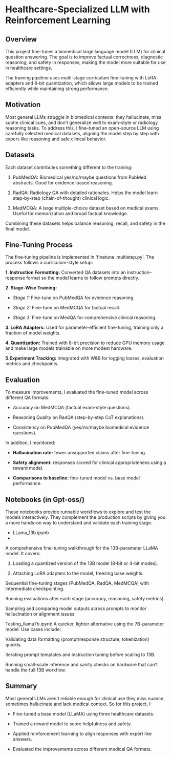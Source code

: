 # Healthcare-Specialized LLM with Reinforcement Learning

## Overview

This project fine-tunes a biomedical large language model (LLM) for clinical question answering. The goal is to improve factual correctness, diagnostic reasoning, and safety in responses, making the model more suitable for use in healthcare settings.

The training pipeline uses multi-stage curriculum fine-tuning with LoRA adapters and 8-bit quantization, which allows large models to be trained efficiently while maintaining strong performance.

## Motivation

Most general LLMs struggle in biomedical contexts: they hallucinate, miss subtle clinical cues, and don’t generalize well to exam-style or radiology reasoning tasks. To address this, I fine-tuned an open-source LLM using carefully selected medical datasets, aligning the model step by step with expert-like reasoning and safe clinical behavior.

## Datasets

Each dataset contributes something different to the training:

1. PubMedQA: Biomedical yes/no/maybe questions from PubMed abstracts. Good for evidence-based reasoning.

2. RadQA: Radiology QA with detailed rationales. Helps the model learn step-by-step (chain-of-thought) clinical logic.

3. MedMCQA: A large multiple-choice dataset based on medical exams. Useful for memorization and broad factual knowledge.

Combining these datasets helps balance reasoning, recall, and safety in the final model.

## Fine-Tuning Process

The fine-tuning pipeline is implemented in 'finetune_multistep.py'. The process follows a curriculum-style setup:

**1. Instruction Formatting:** Converted QA datasets into an instruction–response format so the model learns to follow prompts directly.

**2. Stage-Wise Training:**

- _Stage 1:_ Fine-tune on PubMedQA for evidence reasoning.

- _Stage 2:_ Fine-tune on MedMCQA for factual recall.

- _Stage 3:_ Fine-tune on MedQA for comprehensive clinical reasoning.

**3. LoRA Adapters:** Used for parameter-efficient fine-tuning, training only a fraction of model weights.

**4. Quantization:** Trained with 8-bit precision to reduce GPU memory usage and make large models trainable on more modest hardware.

**5.Experiment Tracking:** Integrated with W&B for logging losses, evaluation metrics and checkpoints.

## Evaluation

To measure improvements, I evaluated the fine-tuned model across different QA formats:

- Accuracy on MedMCQA (factual exam-style questions).

- Reasoning Quality on RadQA (step-by-step CoT explanations).

- Consistency on PubMedQA (yes/no/maybe biomedical evidence questions).

In addition, I monitored:

- **Hallucination rate:** fewer unsupported claims after fine-tuning.

- **Safety alignment:** responses scored for clinical appropriateness using a reward model.

- **Comparisons to baseline:** fine-tuned model vs. base model performance.

## Notebooks (in Gpt-oss/)

These notebooks provide runnable workflows to explore and test the models interactively. They complement the production scripts by giving you a more hands-on way to understand and validate each training stage.

- LLama_13b.ipynb
- 
A comprehensive fine-tuning walkthrough for the 13B-parameter LLaMA model.
It covers:

1. Loading a quantized version of the 13B model (8-bit or 4-bit modes).

2. Attaching LoRA adapters to the model, freezing base weights.

Sequential fine-tuning stages (PubMedQA, RadQA, MedMCQA) with intermediate checkpointing.

Running evaluations after each stage (accuracy, reasoning, safety metrics).

Sampling and comparing model outputs across prompts to monitor hallucination or alignment issues.

Testing_llama7b.ipynb
A quicker, lighter alternative using the 7B-parameter model.
Use cases include:

Validating data formatting (prompt/response structure, tokenization) quickly.

Iterating prompt templates and instruction tuning before scaling to 13B.

Running small-scale inference and sanity checks on hardware that can’t handle the full 13B workflow.

## Summary
Most general LLMs aren't reliable enough for clinical use they miss nuance, sometimes hallucinate and lack medical context. So for this project, I:

- Fine-tuned a base model (LLaMA) using three healthcare datasets.

- Trained a reward model to score helpfulness and safety.

- Applied reinforcement learning to align responses with expert like answers.

- Evaluated the improvements across different medical QA formats.
